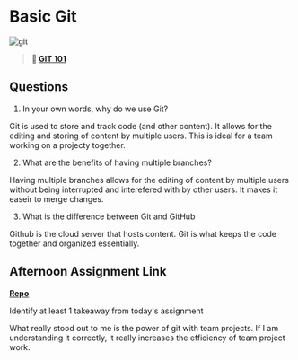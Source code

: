 # Basic Git

![git](https://git-scm.com/images/branching-illustration@2x.png)

> **📖 [GIT 101](https://codeworksacademy.com/fs-student-guide/resources/wk1/01-GIT)**

## Questions

1. In your own words, why do we use Git?

Git is used to store and track code (and other content). It allows for the editing and storing of content by multiple users. This is ideal for a team working on a projecty together.

2. What are the benefits of having multiple branches?

Having multiple branches allows for the editing of content by multiple users without being interrupted and interefered with by other users. It makes it easeir to merge changes.

3. What is the difference between Git and GitHub

Github is the cloud server that hosts content. Git is what keeps the code together and organized essentially.

## Afternoon Assignment Link

**[Repo](https://github.com/Ethan-Johnson17/day-2)**

Identify at least 1 takeaway from today's assignment

What really stood out to me is the power of git with team projects. If I am understanding it correctly, it really increases the efficiency of team project work.
